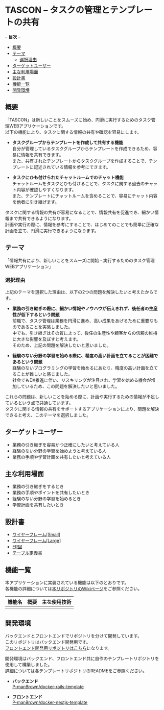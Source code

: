 # TASCON – タスクの管理とテンプレートの共有

– **目次** –

- [概要](#概要)
- [テーマ](#テーマ)
  - [選択理由](#選択理由)
- [ターゲットユーザー](#ターゲットユーザー)
- [主な利用場面](#主な利用場面)
- [設計書](#設計書)
- [機能一覧](#機能一覧)
- [開発環境](#開発環境)

## 概要

「TASCON」は新しいことをスムーズに始め、円滑に実行するためのタスク管理WEBアプリケーションです。  
以下の機能により、タスクに関する情報の共有や確認を容易にします。  

- **タスクグループからテンプレートを作成して共有する機能**  
  自分が管理しているタスクグループからテンプレートを作成できるため、容易に情報を共有できます。  
  また、共有されたテンプレートからタスクグループを作成することで、テンプレートに記述されている情報を参考にできます。  

- **タスクにひも付けられたチャットルームでのチャット機能**  
  チャットルームをタスクとひも付けることで、タスクに関する過去のチャット内容が確認しやすくなります。  
  また、テンプレートにチャットルームを含めることで、容易にチャット内容を他者に引き継げます。  

タスクに関する情報の共有が容易になることで、情報共有を促進でき、細かい情報まで共有できるようになります。  
計画や実行の際に、情報を参考にすることで、はじめてのことでも簡単に正確な計画を立て、円滑に実行できるようになります。

## テーマ

「情報共有により、新しいことをスムーズに開始・実行するためのタスク管理WEBアプリケーション」

### 選択理由

上記のテーマを選択した理由は、以下の2つの問題を解決したいと考えたからです。

- **業務の引き継ぎの際に、細かい情報やノウハウが伝えきれず、後任者の生産性が低下するという問題**  
  前職で、タスク管理は業務を円滑に進め、高い成果をあげるために重要なものであることを実感しました。  
  中でも、引き継ぎはその質によって、後任の生産性や顧客からの信頼の維持に大きな影響を及ぼすと考えます。  
  そのため、上記の問題を解決したいと思いました。  

- **経験のない分野の学習を始める際に、精度の高い計画を立てることが困難であるという問題**  
  経験のないプログラミングの学習を始めるにあたり、精度の高い計画を立てることが難しいと感じました。  
  社会でもDX推進に伴い、リスキリングが注目され、学習を始める機会が増加しているため、この問題を解決したいと思いました。  

これらの問題は、新しいことを始める際に、計画や実行するための情報が不足しているという点で共通しています。  
タスクに関する情報の共有をサポートするアプリケーションにより、問題を解決できると考え、このテーマを選択しました。  

## ターゲットユーザー

- 業務の引き継ぎを容易かつ正確にしたいと考えている人
- 経験のない分野の学習を始めようと考えている人
- 業務の手順や学習計画を共有したいと考えている人

## 主な利用場面

- 業務の引き継ぎをするとき
- 業務の手順やポイントを共有したいとき
- 経験のない分野の学習を始めるとき
- 学習計画を共有したいとき

## 設計書

- [ワイヤーフレーム[Small]](https://tinyurl.com/2p9dy73z "Adobe XD")
- [ワイヤーフレーム[Large]](https://tinyurl.com/3ty7zc9b "Adobe XD")
- [ER図](https://tinyurl.com/2o9us3lf "PlantUML Web Server")
- [テーブル定義書](https://tinyurl.com/yu7kvmvm "Google Sheets")

## 機能一覧

本アプリケーションに実装されている機能は以下のとおりです。  
各機能の詳細については[本リポジトリのWikiページ](https://github.com/P-manBrown/tascon-backend/wiki)をご参照ください。  

| 機能名 | 概要 | 主な使用技術 |
| :----- | :--- | :----------- |
|        |      |              |

## 開発環境

バックエンドとフロントエンドでリポジトリを分けて開発しています。  
このリポジトリはバックエンド開発用です。  
[フロントエンド開発用リポジトリはこちら](https://github.com/P-manBrown/tascon-frontend)になります。  

開発環境はバックエンド、フロントエンド共に自作のテンプレートリポジトリを使用して構築しました。  
詳細については各テンプレートリポジトリのREADMEをご参照ください。  

- **バックエンド**  
  [P-manBrown/docker-rails-template](https://github.com/P-manBrown/docker-rails-template)  

- **フロントエンド**  
  [P-manBrown/docker-nextjs-template](https://github.com/P-manBrown/docker-nextjs-template)  
